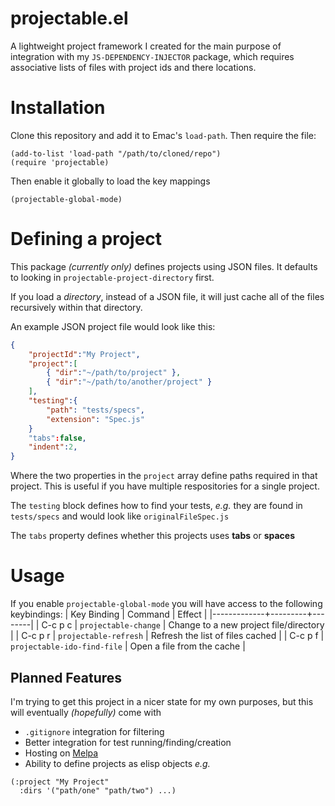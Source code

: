 # projectable.el #

A lightweight project framework I created for the main purpose of integration with my `JS-DEPENDENCY-INJECTOR` package, which requires associative lists of files with project ids and there locations.

# Installation #

Clone this repository and add it to Emac's `load-path`. Then require the file:
```
(add-to-list 'load-path "/path/to/cloned/repo")
(require 'projectable)
```
Then enable it globally to load the key mappings
```
(projectable-global-mode)
```

# Defining a project #

This package *(currently only)* defines projects using JSON files.
It defaults to looking in `projectable-project-directory` first.

If you load a *directory*, instead of a JSON file, it will just cache all of the files recursively within that directory.

An example JSON project file would look like this:
```JSON
{
	"projectId":"My Project",
	"project":[
		{ "dir":"~/path/to/project" },
		{ "dir":"~/path/to/another/project" }
	],
	"testing":{
		"path": "tests/specs",
		"extension": "Spec.js"
	}
	"tabs":false,
	"indent":2,
}
```
Where the two properties in the `project` array define paths required in that project. This is useful if you have multiple respositories for a single project.

The `testing` block defines how to find your tests, *e.g.* they are found in `tests/specs` and would look like `originalFileSpec.js`

The `tabs` property defines whether this projects uses **tabs** or **spaces**

# Usage #
If you enable `projectable-global-mode` you will have access to the following keybindings:
| Key Binding | Command | Effect |
|-------------+---------+--------|
| C-c p c     | `projectable-change` | Change to a new project file/directory |
| C-c p r     | `projectable-refresh` | Refresh the list of files cached |
| C-c p f     | `projectable-ido-find-file` | Open a file from the cache |

## Planned Features ##
I'm trying to get this project in a nicer state for my own purposes, but this will eventually _(hopefully)_ come with
* `.gitignore` integration for filtering
* Better integration for test running/finding/creation
* Hosting on [Melpa](http://melpa.org/#/)
* Ability to define projects as elisp objects _e.g._
```elisp
(:project "My Project"
  :dirs '("path/one" "path/two") ...)
```
